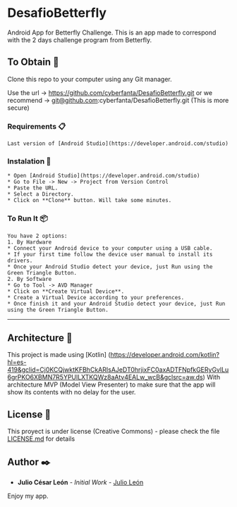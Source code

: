 # DesafioBetterfly
Android App for Betterfly Challenge.
This is an app made to correspond with the 2 days challenge program from Betterfly.

## To Obtain 🚀
Clone this repo to your computer using any Git manager.

Use the url -> https://github.com/cyberfanta/DesafioBetterfly.git
or we recommend -> git@github.com:cyberfanta/DesafioBetterfly.git (This is more secure)

### Requirements 📋
```
Last version of [Android Studio](https://developer.android.com/studio)
```

### Instalation 🔧
```
* Open [Android Studio](https://developer.android.com/studio)
* Go to File -> New -> Project from Version Control
* Paste the URL.
* Select a Directory.
* Click on **Clone** button. Will take some minutes.
```

### To Run It 📦
```
You have 2 options:
1. By Hardware
* Connect your Android device to your computer using a USB cable.
* If your first time follow the device user manual to install its drivers.
* Once your Android Studio detect your device, just Run using the Green Triangle Button.
2. By Software
* Go to Tool -> AVD Manager
* Click on **Create Virtual Device**.
* Create a Virtual Device according to your preferences.
* Once finish it and your Android Studio detect your device, just Run using the Green Triangle Button.
```
---
## Architecture 🚀
This project is made using [Kotlin] (https://developer.android.com/kotlin?hl=es-419&gclid=Cj0KCQjwktKFBhCkARIsAJeDT0hrjixFC0axADTFNpfkGERyGvlLu6grPKO6XBMN7R5YPUlLXTKQWz8aAtv4EALw_wcB&gclsrc=aw.ds)
With architecture MVP (Model View Presenter) to make sure that the app will show its contents with no delay for the user.

## License 📄
This proyect is under license (Creative Commons) - please check the file [LICENSE.md](LICENSE.md) for details

## Author ✒️
* **Julio César León** - *Initial Work* - [Julio León](https://github.com/cyberfanta)

Enjoy my app.

